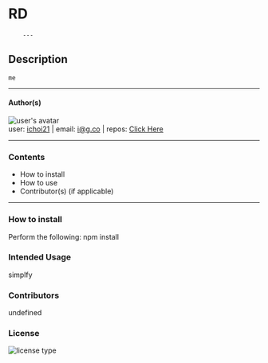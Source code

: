 # RD

        ---

## Description

    me

---

#### Author(s)

![user's avatar](https://avatars3.githubusercontent.com/u/58826890?v=4)<br>
user: [ichoi21](https://github.com/ichoi21) | email: i@g.co | repos: [Click Here](https://api.github.com/users/ichoi21/repos)

---

### Contents

- How to install
- How to use
- Contributor(s) (if applicable)

---

### How to install

Perform the following: npm install

### Intended Usage

simplfy

### Contributors

undefined

### License

![license type](https://img.shields.io/badge/LicenseUsed-None-blue)

